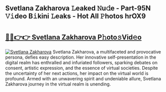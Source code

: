 ## Svetlana Zakharova 𝙻eaked 𝙽u𝚍e - Part-95N 𝚅𝚒deo B𝚒kini 𝙻eaks - Hot All 𝙿hotos hrOX9

# <h2><a href="http://ld3atcr.urlbe.top/?page=Svetlana+Zakharova">🔗🔗👉👉 Svetlana Zakharova P𝚑oto𝚜Vid𝚎o</a></h2>

[![Svetlana Zakharova](https://i.imgur.com/eBuTRDB.gif)](http://ld3atcr.urlbe.top/?page=Svetlana+Zakharova)
Svetlana Zakharova, a multifaceted and provocative persona, defies easy description. Her innovative self-presentation in the digital realm has enthralled and infuriated followers, sparking debates on consent, artistic expression, and the essence of virtual societies. Despite the uncertainty of her next actions, her impact on the virtual world is profound. Armed with an unwavering spirit and undeniable allure, Svetlana Zakharova journey in the virtual realm is unending.

